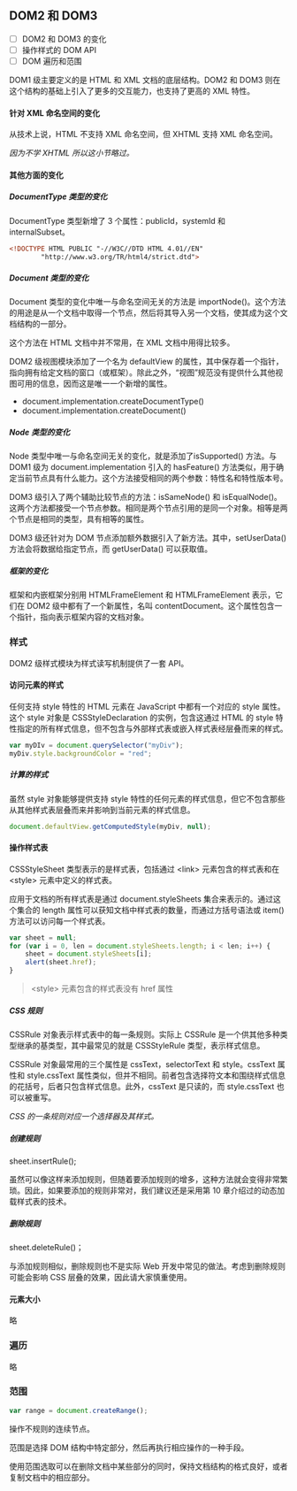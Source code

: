 ##  DOM2 和 DOM3

- [ ] DOM2 和 DOM3 的变化
- [ ] 操作样式的 DOM API
- [ ] DOM 遍历和范围

DOM1 级主要定义的是 HTML 和 XML 文档的底层结构。DOM2 和 DOM3 则在这个结构的基础上引入了更多的交互能力，也支持了更高的 XML 特性。

####  针对 XML 命名空间的变化

从技术上说，HTML 不支持 XML 命名空间，但 XHTML 支持 XML 命名空间。

*因为不学 XHTML 所以这小节略过。*

####  其他方面的变化

#####  DocumentType 类型的变化

DocumentType 类型新增了 3 个属性：publicId，systemId 和 internalSubset。

```html
<!DOCTYPE HTML PUBLIC "-//W3C//DTD HTML 4.01//EN"
		"http://www.w3.org/TR/html4/strict.dtd">
```

##### Document 类型的变化

Document 类型的变化中唯一与命名空间无关的方法是 importNode()。这个方法的用途是从一个文档中取得一个节点，然后将其导入另一个文档，使其成为这个文档结构的一部分。

这个方法在 HTML 文档中并不常用，在 XML 文档中用得比较多。

DOM2 级视图模块添加了一个名为 defaultView 的属性，其中保存着一个指针，指向拥有给定文档的窗口（或框架）。除此之外，“视图”规范没有提供什么其他视图可用的信息，因而这是唯一一个新增的属性。

* document.implementation.createDocumentType()
* document.implementation.createDocument()

#####  Node 类型的变化

Node 类型中唯一与命名空间无关的变化，就是添加了isSupported() 方法。与 DOM1 级为 document.implementation 引入的 hasFeature() 方法类似，用于确定当前节点具有什么能力。这个方法接受相同的两个参数：特性名和特性版本号。

DOM3 级引入了两个辅助比较节点的方法：isSameNode() 和 isEqualNode()。这两个方法都接受一个节点参数。相同是两个节点引用的是同一个对象。相等是两个节点是相同的类型，具有相等的属性。

DOM3 级还针对为 DOM 节点添加额外数据引入了新方法。其中，setUserData() 方法会将数据给指定节点，而 getUserData() 可以获取值。

#####  框架的变化

框架和内嵌框架分别用 HTMLFrameElement 和 HTMLFrameElement 表示，它们在 DOM2 级中都有了一个新属性，名叫 contentDocument。这个属性包含一个指针，指向表示框架内容的文档对象。

###  样式

DOM2 级样式模块为样式读写机制提供了一套 API。

####  访问元素的样式

任何支持 style 特性的 HTML 元素在 JavaScript 中都有一个对应的 style 属性。这个 style 对象是 CSSStyleDeclaration 的实例，包含这通过 HTML 的 style 特性指定的所有样式信息，但不包含与外部样式表或嵌入样式表经层叠而来的样式。

```javascript
var myDIv = document.querySelector("myDiv");
myDiv.style.backgroundColor = "red";
```

#####  计算的样式

虽然 style 对象能够提供支持 style 特性的任何元素的样式信息，但它不包含那些从其他样式表层叠而来并影响到当前元素的样式信息。

```javascript
document.defaultView.getComputedStyle(myDiv, null);
```

#### 操作样式表

CSSStyleSheet 类型表示的是样式表，包括通过 \<link> 元素包含的样式表和在 \<style> 元素中定义的样式表。

应用于文档的所有样式表是通过 document.styleSheets 集合来表示的。通过这个集合的 length 属性可以获知文档中样式表的数量，而通过方括号语法或 item() 方法可以访问每一个样式表。

```javascript
var sheet = null;
for (var i = 0, len = document.styleSheets.length; i < len; i++) {
    sheet = document.styleSheets[i];
    alert(sheet.href);
}
```

> \<style> 元素包含的样式表没有 href 属性

#####  CSS 规则

CSSRule 对象表示样式表中的每一条规则。实际上 CSSRule 是一个供其他多种类型继承的基类型，其中最常见的就是 CSSStyleRule 类型，表示样式信息。

CSSRule 对象最常用的三个属性是 cssText，selectorText 和 style。cssText 属性和 style.cssText 属性类似，但并不相同。前者包含选择符文本和围绕样式信息的花括号，后者只包含样式信息。此外，cssText 是只读的，而 style.cssText 也可以被重写。

*CSS 的一条规则对应一个选择器及其样式。*

#####  创建规则

sheet.insertRule();

虽然可以像这样来添加规则，但随着要添加规则的增多，这种方法就会变得非常繁琐。因此，如果要添加的规则非常对，我们建议还是采用第 10 章介绍过的动态加载样式表的技术。

#####  删除规则

sheet.deleteRule()；

与添加规则相似，删除规则也不是实际 Web 开发中常见的做法。考虑到删除规则可能会影响 CSS 层叠的效果，因此请大家慎重使用。

####  元素大小

略

###  遍历

略

###  范围

```javascript
var range = document.createRange();
```

操作不规则的连续节点。

范围是选择 DOM 结构中特定部分，然后再执行相应操作的一种手段。

使用范围选取可以在删除文档中某些部分的同时，保持文档结构的格式良好，或者复制文档中的相应部分。

